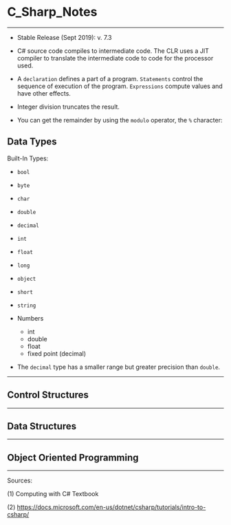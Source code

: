 # C_Sharp_Notes
___

* Stable Release (Sept 2019): v. 7.3

* C# source code compiles to intermediate code. The CLR uses a JIT compiler to translate the intermediate code to code for the processor used. 

* A `declaration` defines a part of a program. `Statements` control the sequence of execution of the program. `Expressions` compute values and have other effects.

* Integer division truncates the result.

* You can get the remainder by using the `modulo` operator, the `%` character:



## Data Types

Built-In Types:

* `bool`
* `byte`
* `char`
* `double`
* `decimal`
* `int`
* `float`
* `long`
* `object`
* `short`
* `string`

* Numbers
  * int
  * double
  * float
  * fixed point (decimal)
  
  
* The `decimal` type has a smaller range but greater precision than `double`.

___

## Control Structures

___

## Data Structures

___

## Object Oriented Programming

















___
Sources:

(1) Computing with C# Textbook

(2) https://docs.microsoft.com/en-us/dotnet/csharp/tutorials/intro-to-csharp/
